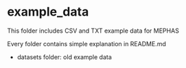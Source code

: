 # example_data

This folder includes CSV and TXT example data for MEPHAS

Every folder contains simple explanation in README.md


- datasets folder: old example data


